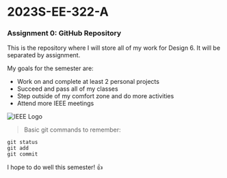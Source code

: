 # **2023S-EE-322-A**

### Assignment 0: GitHub Repository

This is the repository where I will store all of my work for Design 6. It will be separated by assignment.

My goals for the semester are:
- Work on and complete at least 2 personal projects
- Succeed and pass all of my classes
- Step outside of my comfort zone and do more activities
- Attend more IEEE meetings

![IEEE Logo](https://upload.wikimedia.org/wikipedia/commons/thumb/2/21/IEEE_logo.svg/1200px-IEEE_logo.svg.png)

> Basic git commands to remember:
```
git status
git add
git commit
```

I hope to do well this semester! 👍
